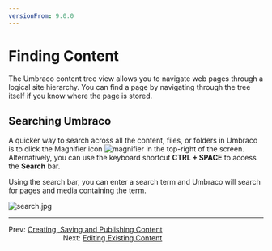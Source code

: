 ```yaml
---
versionFrom: 9.0.0
---
```


# Finding Content

The Umbraco content tree view allows you to navigate web pages through a logical site hierarchy. You can find a page by navigating through the tree itself if you know where the page is stored.

## Searching Umbraco

A quicker way to search across all the content, files, or folders in Umbraco is to click the Magnifier icon ![magnifier](images/search-magnifier-v8.png) in the top-right of the screen. Alternatively, you can use the keyboard shortcut **CTRL + SPACE** to access the **Search** bar.

Using the search bar, you can enter a search term and Umbraco will search for pages and media containing the term.

![search.jpg](images/search-bar-v8.png)

---

Prev: [Creating, Saving and Publishing Content](../Creating-Saving-and-Publishing-Content/index-v9.md) &emsp; &emsp; &emsp; &emsp; &emsp; &emsp; &emsp; &emsp; &emsp; &emsp; &emsp; &emsp; &emsp; &emsp; &emsp; &emsp; &emsp; Next: [Editing Existing Content](../Editing-Existing-Content/index-v9.md)
